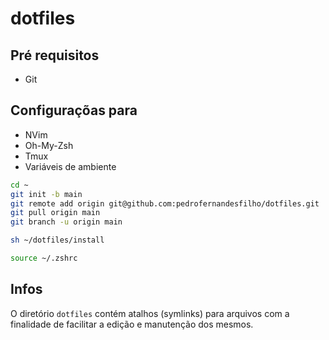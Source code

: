 # dotfiles

## Pré requisitos

- Git

## Configuraçõas para
- NVim
- Oh-My-Zsh
- Tmux
- Variáveis de ambiente

```bash
cd ~
git init -b main
git remote add origin git@github.com:pedrofernandesfilho/dotfiles.git
git pull origin main
git branch -u origin main
```

```bash
sh ~/dotfiles/install
```

```bash
source ~/.zshrc
```

## Infos

O diretório `dotfiles` contém atalhos (symlinks) para arquivos com a finalidade de facilitar a edição e manutenção dos mesmos.
